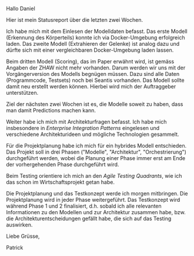 Hallo Daniel

Hier ist mein Statusreport über die letzten zwei Wochen.

Ich habe mich mit dem Einlesen der Modelldaten befasst. Das erste Modell (Erkennung des Körperteils) konnte ich via Docker-Umgebung erfolgreich laden. Das zweite Modell (Extrahieren der Gelenke) ist analog dazu und dürfte sich mit einer vergleichbaren Docker-Umgebung laden lassen.

Beim dritten Modell (Scoring), das im Paper erwähnt wird, ist gemäss Angaben der ZHAW nicht mehr vorhanden. Darum werden wir uns mit der Vorgängerversion des Modells begnügen müssen. Dazu sind alle Daten (Programmcode, Testsets) noch bei Seantis vorhanden. Das Modell sollte damit neu erstellt werden können. Hierbei wird mich der Auftraggeber unterstützen.

Ziel der nächsten zwei Wochen ist es, die Modelle soweit zu haben, dass man damit Predictions machen kann.

Weiter habe ich mich mit Architekturfragen befasst. Ich habe mich insbesondere in _Enterprise Integration Patterns_ eingelesen und verschiedene Architekturideen und mögliche Technologien gesammelt.

Für die Projektplanung habe ich mich für ein hybrides Modell entschieden. Das Projekt soll in drei Phasen ("Modelle", "Architektur", "Orchestrierung") durchgeführt werden, wobei die Planung einer Phase immer erst am Ende der vorhergehenden Phase durchgeführt wird.

Beim Testing orientiere ich mich an den _Agile Testing Quadrants_, wie ich das schon im Wirtschaftsprojekt getan habe.

Die Projektplanung und das Testkonzept werde ich morgen mitbringen. Die Projektplanung wird in jeder Phase weitergeführt. Das Testkonzept wird während Phase 1 und 2 finalisiert, d.h. sobald ich alle relevanten Informationen zu den Modellen und zur Architektur zusammen habe, bzw. die Architekturentscheidungen gefällt habe, die sich auf das Testing auswirken.

Liebe Grüsse,

Patrick
